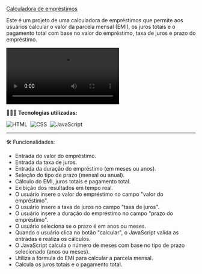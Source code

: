 <a href="https://calcularemprestimojs.netlify.app/">Calculadora de empréstimos</a>

<p>Este é um projeto de uma calculadora de empréstimos que permite aos usuários calcular o valor da parcela mensal (EMI), os juros totais e o pagamento total com base no valor do empréstimo, taxa de juros e prazo do empréstimo.</p>
</div>

<video controls src="video-app.mp4" title="Apresentação"></video>

👨🏼‍💻 <b>Tecnologias utilizadas:</b>

![HTML](https://img.shields.io/badge/-HTML-0D1117?style=for-the-badge&logo=html5&labelColor=0D1117)&nbsp;
![CSS](https://img.shields.io/badge/-CSS-0D1117?style=for-the-badge&logo=CSS3&logoColor=blue&labelColor=0D1117)&nbsp;
![JavaScript](https://img.shields.io/badge/-javascript-0D1117?style=for-the-badge&logo=javascript&logoColor=yellow&labelColor=0D1117)&nbsp;<hr>

🛠️ Funcionalidades:

- Entrada do valor do empréstimo.
- Entrada da taxa de juros.
- Entrada da duração do empréstimo (em meses ou anos).
- Seleção do tipo de prazo (mensal ou anual).
- Cálculo do EMI, juros totais e pagamento total.
- Exibição dos resultados em tempo real.
- O usuário insere o valor do empréstimo no campo "valor do empréstimo".
- O usuário insere a taxa de juros no campo "taxa de juros".
- O usuário insere a duração do empréstimo no campo "prazo do empréstimo".
- O usuário seleciona se o prazo é em anos ou meses.
- Quando o usuário clica no botão "calcular", o JavaScript valida as entradas e realiza os cálculos.
- O JavaScript calcula o número de meses com base no tipo de prazo selecionado (anos ou meses).
- Utiliza a fórmula do EMI para calcular a parcela mensal.
- Calcula os juros totais e o pagamento total.
